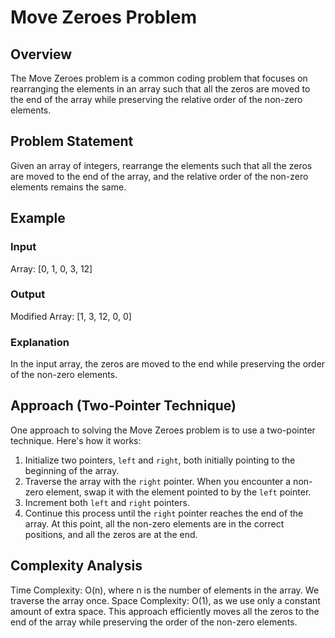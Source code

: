 # Move Zeroes Problem

## Overview
The Move Zeroes problem is a common coding problem that focuses on rearranging the elements in an array such that all the zeros are moved to the end of the array while preserving the relative order of the non-zero elements.

## Problem Statement
Given an array of integers, rearrange the elements such that all the zeros are moved to the end of the array, and the relative order of the non-zero elements remains the same.

## Example
### Input
Array: [0, 1, 0, 3, 12]

### Output
Modified Array: [1, 3, 12, 0, 0]

### Explanation
In the input array, the zeros are moved to the end while preserving the order of the non-zero elements.

## Approach (Two-Pointer Technique)
One approach to solving the Move Zeroes problem is to use a two-pointer technique. Here's how it works:

1. Initialize two pointers, `left` and `right`, both initially pointing to the beginning of the array.
2. Traverse the array with the `right` pointer. When you encounter a non-zero element, swap it with the element pointed to by the `left` pointer.
3. Increment both `left` and `right` pointers.
4. Continue this process until the `right` pointer reaches the end of the array. At this point, all the non-zero elements are in the correct positions, and all the zeros are at the end.

## Complexity Analysis
Time Complexity: O(n), where n is the number of elements in the array. We traverse the array once.
Space Complexity: O(1), as we use only a constant amount of extra space.
This approach efficiently moves all the zeros to the end of the array while preserving the order of the non-zero elements.
